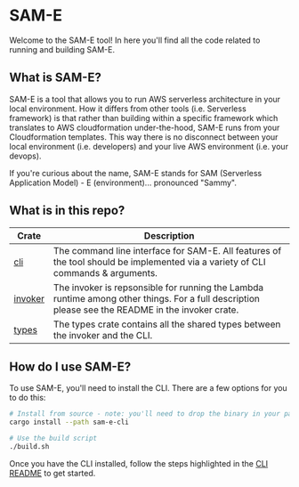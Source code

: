 # SAM-E

Welcome to the SAM-E tool! In here you'll find all the code related to running and building SAM-E.

## What is SAM-E?
SAM-E is a tool that allows you to run AWS serverless architecture in your local environment. How it differs from other tools (i.e. Serverless framework) is that rather than building within a specific framework which translates to AWS cloudformation under-the-hood, SAM-E runs from your Cloudformation templates. This way there is no disconnect between your local environment (i.e. developers) and your live AWS environment (i.e. your devops). 

If you're curious about the name, SAM-E stands for SAM (Serverless Application Model) - E (environment)... pronounced "Sammy".

## What is in this repo?

| Crate | Description |
|-------|-------------|
| [cli](./sam-e-cli/) | The command line interface for SAM-E. All features of the tool should be implemented via a variety of CLI commands & arguments. |
| [invoker](./sam-e-invoker/) | The invoker is repsonsible for running the Lambda runtime among other things. For a full description please see the README in the invoker crate. |
| [types](./sam-e-types/) | The types crate contains all the shared types between the invoker and the CLI. |

## How do I use SAM-E?

To use SAM-E, you'll need to install the CLI. There are a few options for you to do this:

```bash
# Install from source - note: you'll need to drop the binary in your path/bin directory if you want to use globally
cargo install --path sam-e-cli

# Use the build script
./build.sh
```

Once you have the CLI installed, follow the steps highlighted in the [CLI README](./sam-e-cli/) to get started.

